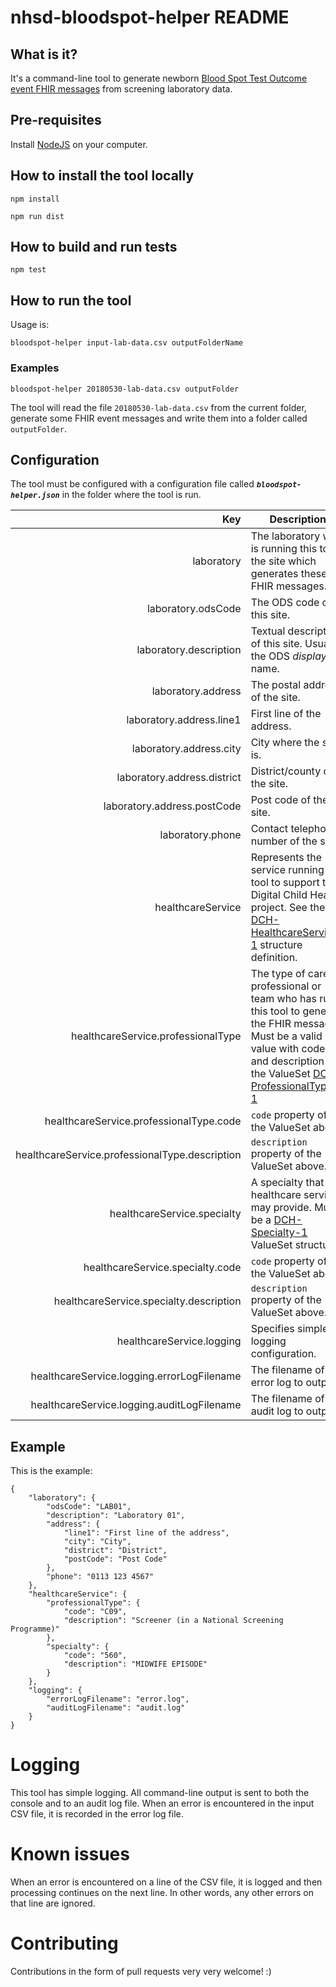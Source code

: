# nhsd-bloodspot-helper README

## What is it?

It's a command-line tool to generate newborn  [Blood Spot Test Outcome event FHIR messages](https://developer.nhs.uk/apis/dch-beta/explore_blood_spot_test_outcome.html) from screening laboratory data.


## Pre-requisites
Install [NodeJS](https://nodejs.org/) on your computer.

## How to install the tool locally

    npm install

    npm run dist


## How to build and run tests

    npm test


## How to run the tool

Usage is:

    bloodspot-helper input-lab-data.csv outputFolderName

### Examples

    bloodspot-helper 20180530-lab-data.csv outputFolder

The tool will read the file `20180530-lab-data.csv` from the current folder, generate some FHIR event messages and write them into a folder called `outputFolder`.

## Configuration

The tool must be configured with a configuration file called ***`bloodspot-helper.json`*** in the folder where the tool is run.


Key  | Description
---: | ---
laboratory | The laboratory who is running this tool; the site which generates these FHIR messages.
laboratory.odsCode | The ODS code of this site.
laboratory.description | Textual description of this site. Usually the ODS _display_ name.
laboratory.address | The postal address of the site.
laboratory.address.line1 | First line of the address.
laboratory.address.city | City where the site is.
laboratory.address.district | District/county of the site.
laboratory.address.postCode | Post code of the site.
laboratory.phone | Contact telephone number of the site.
healthcareService | Represents the service running this tool to support the Digital Child Health project. See the [DCH-HealthcareService-1](https://fhir.nhs.uk/STU3/StructureDefinition/DCH-HealthcareService-1) structure definition.
healthcareService.professionalType | The type of care professional or team who has run this tool to generate the FHIR messages. Must be a valid value with code and description in the ValueSet [DCH-ProfessionalType-1](https://fhir.nhs.uk/STU3/ValueSet/DCH-ProfessionalType-1)
healthcareService.professionalType.code | `code` property of the ValueSet above.
healthcareService.professionalType.description | `description` property of the ValueSet above.
healthcareService.specialty | A specialty that a healthcare service may provide. Must be a [DCH-Specialty-1](https://fhir.nhs.uk/STU3/ValueSet/DCH-Specialty-1) ValueSet structure.
healthcareService.specialty.code | `code` property of the ValueSet above.
healthcareService.specialty.description | `description` property of the ValueSet above.
healthcareService.logging | Specifies simple logging configuration.
healthcareService.logging.errorLogFilename | The filename of the error log to output.
healthcareService.logging.auditLogFilename | The filename of the audit log to output.

## Example

This is the example:

    {
        "laboratory": {
            "odsCode": "LAB01",
            "description": "Laboratory 01",
            "address": {
                "line1": "First line of the address",
                "city": "City",
                "district": "District",
                "postCode": "Post Code"
            },
            "phone": "0113 123 4567"
        },
        "healthcareService": {
            "professionalType": {
                "code": "C09",
                "description": "Screener (in a National Screening Programme)"
            },
            "specialty": {
                "code": "560",
                "description": "MIDWIFE EPISODE"
            }
        },
        "logging": {
            "errorLogFilename": "error.log",
            "auditLogFilename": "audit.log"
        }
    }

# Logging

This tool has simple logging. All command-line output is sent to both the console and to an audit log file.
When an error is encountered in the input CSV file, it is recorded in the error log file.

# Known issues

When an error is encountered on a line of the CSV file, it is logged and then processing continues on the next line. In other words, 
any other errors on that line are ignored.

# Contributing

Contributions in the form of pull requests very very welcome! :)
